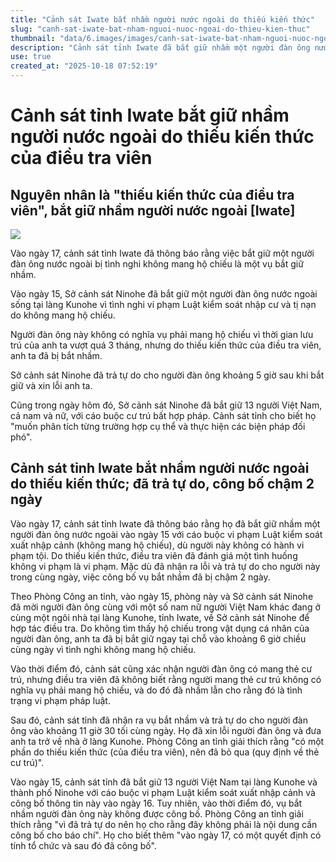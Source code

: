 ```yaml
---
title: "Cảnh sát Iwate bắt nhầm người nước ngoài do thiếu kiến thức"
slug: "canh-sat-iwate-bat-nham-nguoi-nuoc-ngoai-do-thieu-kien-thuc"
thumbnail: "data/6.images/images/canh-sat-iwate-bat-nham-nguoi-nuoc-ngoai-do-thieu-kien-thuc.webp"
description: "Cảnh sát tỉnh Iwate đã bắt giữ nhầm một người đàn ông nước ngoài vì không mang hộ chiếu, do thiếu kiến thức về luật nhập cư. Sau đó, họ đã xin lỗi và trả tự do cho người này, nhưng việc công bố sự việc bị trì hoãn."
use: true
created_at: "2025-10-18 07:52:19"
---
```


# Cảnh sát tỉnh Iwate bắt giữ nhầm người nước ngoài do thiếu kiến thức của điều tra viên

## Nguyên nhân là "thiếu kiến thức của điều tra viên", bắt giữ nhầm người nước ngoài [Iwate]

![](/images/20251018-00000001-iat-000-2-view.webp)

Vào ngày 17, cảnh sát tỉnh Iwate đã thông báo rằng việc bắt giữ một người đàn ông nước ngoài bị tình nghi không mang hộ chiếu là một vụ bắt giữ nhầm.

Vào ngày 15, Sở cảnh sát Ninohe đã bắt giữ một người đàn ông nước ngoài sống tại làng Kunohe vì tình nghi vi phạm Luật kiểm soát nhập cư và tị nạn do không mang hộ chiếu.

Người đàn ông này không có nghĩa vụ phải mang hộ chiếu vì thời gian lưu trú của anh ta vượt quá 3 tháng, nhưng do thiếu kiến thức của điều tra viên, anh ta đã bị bắt nhầm.

Sở cảnh sát Ninohe đã trả tự do cho người đàn ông khoảng 5 giờ sau khi bắt giữ và xin lỗi anh ta.

Cũng trong ngày hôm đó, Sở cảnh sát Ninohe đã bắt giữ 13 người Việt Nam, cả nam và nữ, với cáo buộc cư trú bất hợp pháp. Cảnh sát tỉnh cho biết họ "muốn phân tích từng trường hợp cụ thể và thực hiện các biện pháp đối phó".

## Cảnh sát tỉnh Iwate bắt nhầm người nước ngoài do thiếu kiến thức; đã trả tự do, công bố chậm 2 ngày

Vào ngày 17, cảnh sát tỉnh Iwate đã thông báo rằng họ đã bắt giữ nhầm một người đàn ông nước ngoài vào ngày 15 với cáo buộc vi phạm Luật kiểm soát xuất nhập cảnh (không mang hộ chiếu), dù người này không có hành vi phạm tội. Do thiếu kiến thức, điều tra viên đã đánh giá một tình huống không vi phạm là vi phạm. Mặc dù đã nhận ra lỗi và trả tự do cho người này trong cùng ngày, việc công bố vụ bắt nhầm đã bị chậm 2 ngày.

Theo Phòng Công an tỉnh, vào ngày 15, phòng này và Sở cảnh sát Ninohe đã mời người đàn ông cùng với một số nam nữ người Việt Nam khác đang ở cùng một ngôi nhà tại làng Kunohe, tỉnh Iwate, về Sở cảnh sát Ninohe để hợp tác điều tra. Do không tìm thấy hộ chiếu trong vật dụng cá nhân của người đàn ông, anh ta đã bị bắt giữ ngay tại chỗ vào khoảng 6 giờ chiều cùng ngày vì tình nghi không mang hộ chiếu.

Vào thời điểm đó, cảnh sát cũng xác nhận người đàn ông có mang thẻ cư trú, nhưng điều tra viên đã không biết rằng người mang thẻ cư trú không có nghĩa vụ phải mang hộ chiếu, và do đó đã nhầm lẫn cho rằng đó là tình trạng vi phạm pháp luật.

Sau đó, cảnh sát tỉnh đã nhận ra vụ bắt nhầm và trả tự do cho người đàn ông vào khoảng 11 giờ 30 tối cùng ngày. Họ đã xin lỗi người đàn ông và đưa anh ta trở về nhà ở làng Kunohe. Phòng Công an tỉnh giải thích rằng "có một phần do thiếu kiến thức (của điều tra viên), nên đã bỏ qua (quy định về thẻ cư trú)".

Vào ngày 15, cảnh sát tỉnh đã bắt giữ 13 người Việt Nam tại làng Kunohe và thành phố Ninohe với cáo buộc vi phạm Luật kiểm soát xuất nhập cảnh và công bố thông tin này vào ngày 16. Tuy nhiên, vào thời điểm đó, vụ bắt nhầm người đàn ông này không được công bố. Phòng Công an tỉnh giải thích rằng "vì đã trả tự do nên họ cho rằng đây không phải là nội dung cần công bố cho báo chí". Họ cho biết thêm "vào ngày 17, có một quyết định có tính tổ chức và sau đó đã công bố".